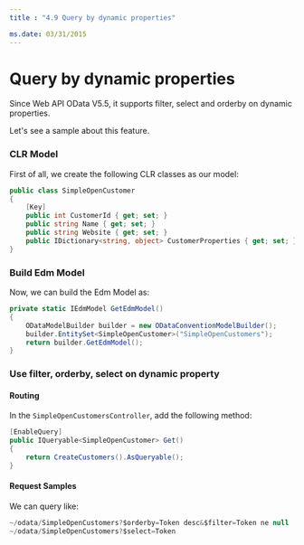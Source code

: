 ```yaml
---
title : "4.9 Query by dynamic properties"

ms.date: 03/31/2015
---
```

# Query by dynamic properties

Since Web API OData V5.5, it supports filter, select and orderby on dynamic properties.

Let's see a sample about this feature.

### CLR Model

First of all, we create the following CLR classes as our model:

```C#
public class SimpleOpenCustomer
{
    [Key]
    public int CustomerId { get; set; }
    public string Name { get; set; }
    public string Website { get; set; }
    public IDictionary<string, object> CustomerProperties { get; set; }
}

```

### Build Edm Model

Now, we can build the Edm Model as:

```C#
private static IEdmModel GetEdmModel()
{ 
    ODataModelBuilder builder = new ODataConventionModelBuilder();
    builder.EntitySet<SimpleOpenCustomer>("SimpleOpenCustomers");
    return builder.GetEdmModel();
}
```

### Use filter, orderby, select on dynamic property

#### Routing
In the `SimpleOpenCustomersController`, add the following method:

```C#
[EnableQuery]
public IQueryable<SimpleOpenCustomer> Get()
{
    return CreateCustomers().AsQueryable();
}
```

#### Request Samples
We can query like:

```C#
~/odata/SimpleOpenCustomers?$orderby=Token desc&$filter=Token ne null
~/odata/SimpleOpenCustomers?$select=Token
```
